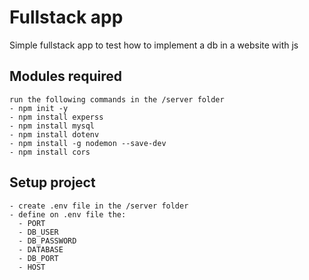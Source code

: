 # Fullstack app

Simple fullstack app to test how to implement a db in a website with js

## Modules required
```
run the following commands in the /server folder
- npm init -y
- npm install experss
- npm install mysql
- npm install dotenv
- npm install -g nodemon --save-dev 
- npm install cors
```
## Setup project
```
- create .env file in the /server folder
- define on .env file the:
  - PORT
  - DB_USER
  - DB_PASSWORD
  - DATABASE
  - DB_PORT
  - HOST
```
